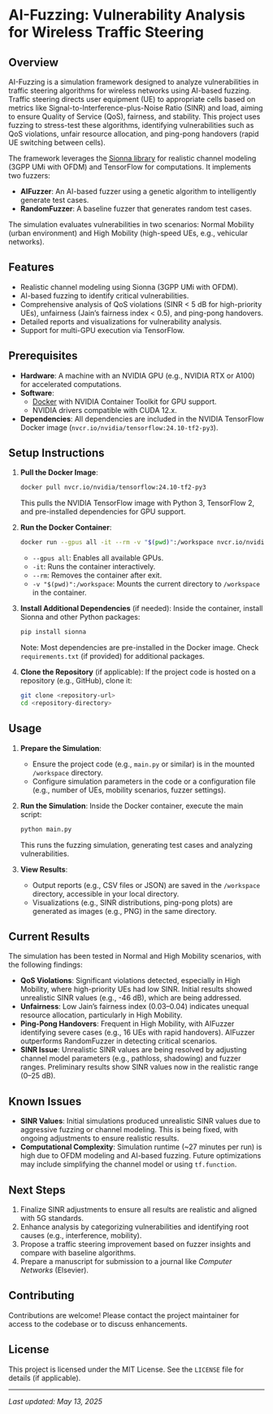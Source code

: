 # AI-Fuzzing: Vulnerability Analysis for Wireless Traffic Steering

## Overview
AI-Fuzzing is a simulation framework designed to analyze vulnerabilities in traffic steering algorithms for wireless networks using AI-based fuzzing. Traffic steering directs user equipment (UE) to appropriate cells based on metrics like Signal-to-Interference-plus-Noise Ratio (SINR) and load, aiming to ensure Quality of Service (QoS), fairness, and stability. This project uses fuzzing to stress-test these algorithms, identifying vulnerabilities such as QoS violations, unfair resource allocation, and ping-pong handovers (rapid UE switching between cells).

The framework leverages the [Sionna library](https://nvlabs.github.io/sionna/) for realistic channel modeling (3GPP UMi with OFDM) and TensorFlow for computations. It implements two fuzzers:
- **AIFuzzer**: An AI-based fuzzer using a genetic algorithm to intelligently generate test cases.
- **RandomFuzzer**: A baseline fuzzer that generates random test cases.

The simulation evaluates vulnerabilities in two scenarios: Normal Mobility (urban environment) and High Mobility (high-speed UEs, e.g., vehicular networks).

## Features
- Realistic channel modeling using Sionna (3GPP UMi with OFDM).
- AI-based fuzzing to identify critical vulnerabilities.
- Comprehensive analysis of QoS violations (SINR < 5 dB for high-priority UEs), unfairness (Jain’s fairness index < 0.5), and ping-pong handovers.
- Detailed reports and visualizations for vulnerability analysis.
- Support for multi-GPU execution via TensorFlow.

## Prerequisites
- **Hardware**: A machine with an NVIDIA GPU (e.g., NVIDIA RTX or A100) for accelerated computations.
- **Software**:
  - [Docker](https://www.docker.com/get-started) with NVIDIA Container Toolkit for GPU support.
  - NVIDIA drivers compatible with CUDA 12.x.
- **Dependencies**: All dependencies are included in the NVIDIA TensorFlow Docker image (`nvcr.io/nvidia/tensorflow:24.10-tf2-py3`).

## Setup Instructions
1. **Pull the Docker Image**:
   ```bash
   docker pull nvcr.io/nvidia/tensorflow:24.10-tf2-py3
   ```
   This pulls the NVIDIA TensorFlow image with Python 3, TensorFlow 2, and pre-installed dependencies for GPU support.

2. **Run the Docker Container**:
   ```bash
   docker run --gpus all -it --rm -v "$(pwd)":/workspace nvcr.io/nvidia/tensorflow:24.10-tf2-py3 bash
   ```
   - `--gpus all`: Enables all available GPUs.
   - `-it`: Runs the container interactively.
   - `--rm`: Removes the container after exit.
   - `-v "$(pwd)":/workspace`: Mounts the current directory to `/workspace` in the container.

3. **Install Additional Dependencies** (if needed):
   Inside the container, install Sionna and other Python packages:
   ```bash
   pip install sionna
   ```
   Note: Most dependencies are pre-installed in the Docker image. Check `requirements.txt` (if provided) for additional packages.

4. **Clone the Repository** (if applicable):
   If the project code is hosted on a repository (e.g., GitHub), clone it:
   ```bash
   git clone <repository-url>
   cd <repository-directory>
   ```

## Usage
1. **Prepare the Simulation**:
   - Ensure the project code (e.g., `main.py` or similar) is in the mounted `/workspace` directory.
   - Configure simulation parameters in the code or a configuration file (e.g., number of UEs, mobility scenarios, fuzzer settings).

2. **Run the Simulation**:
   Inside the Docker container, execute the main script:
   ```bash
   python main.py
   ```
   This runs the fuzzing simulation, generating test cases and analyzing vulnerabilities.

3. **View Results**:
   - Output reports (e.g., CSV files or JSON) are saved in the `/workspace` directory, accessible in your local directory.
   - Visualizations (e.g., SINR distributions, ping-pong plots) are generated as images (e.g., PNG) in the same directory.

## Current Results
The simulation has been tested in Normal and High Mobility scenarios, with the following findings:
- **QoS Violations**: Significant violations detected, especially in High Mobility, where high-priority UEs had low SINR. Initial results showed unrealistic SINR values (e.g., -46 dB), which are being addressed.
- **Unfairness**: Low Jain’s fairness index (0.03–0.04) indicates unequal resource allocation, particularly in High Mobility.
- **Ping-Pong Handovers**: Frequent in High Mobility, with AIFuzzer identifying severe cases (e.g., 16 UEs with rapid handovers). AIFuzzer outperforms RandomFuzzer in detecting critical scenarios.
- **SINR Issue**: Unrealistic SINR values are being resolved by adjusting channel model parameters (e.g., pathloss, shadowing) and fuzzer ranges. Preliminary results show SINR values now in the realistic range (0–25 dB).

## Known Issues
- **SINR Values**: Initial simulations produced unrealistic SINR values due to aggressive fuzzing or channel modeling. This is being fixed, with ongoing adjustments to ensure realistic results.
- **Computational Complexity**: Simulation runtime (~27 minutes per run) is high due to OFDM modeling and AI-based fuzzing. Future optimizations may include simplifying the channel model or using `tf.function`.

## Next Steps
1. Finalize SINR adjustments to ensure all results are realistic and aligned with 5G standards.
2. Enhance analysis by categorizing vulnerabilities and identifying root causes (e.g., interference, mobility).
3. Propose a traffic steering improvement based on fuzzer insights and compare with baseline algorithms.
4. Prepare a manuscript for submission to a journal like *Computer Networks* (Elsevier).

## Contributing
Contributions are welcome! Please contact the project maintainer for access to the codebase or to discuss enhancements.

## License
This project is licensed under the MIT License. See the `LICENSE` file for details (if applicable).

---
*Last updated: May 13, 2025*